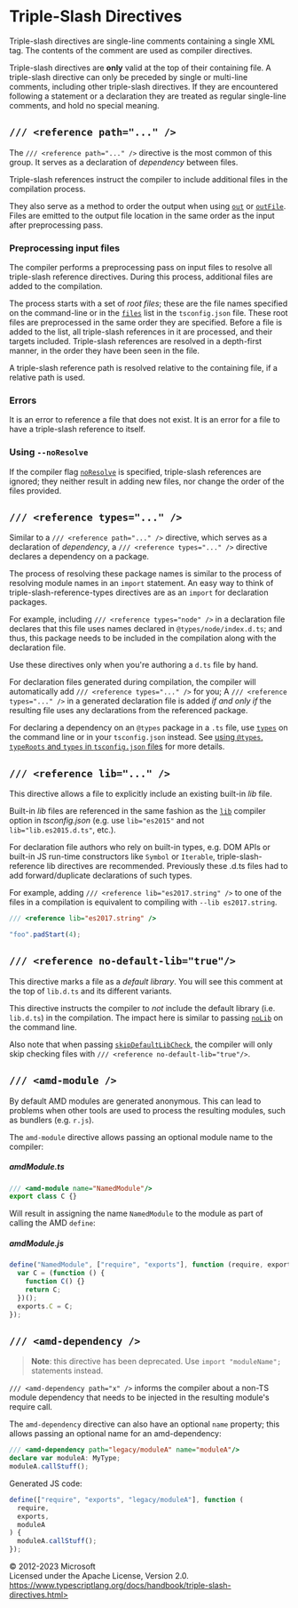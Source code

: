 Triple-Slash Directives
=======================

Triple-slash directives are single-line comments containing a single XML
tag. The contents of the comment are used as compiler directives.

Triple-slash directives are **only** valid at the top of their
containing file. A triple-slash directive can only be preceded by single
or multi-line comments, including other triple-slash directives. If they
are encountered following a statement or a declaration they are treated
as regular single-line comments, and hold no special meaning.

`/// <reference path="..." />` 
------------------------------

The `/// <reference path="..." />` directive is the most common of this
group. It serves as a declaration of *dependency* between files.

Triple-slash references instruct the compiler to include additional
files in the compilation process.

They also serve as a method to order the output when using
[`out`](https://www.typescriptlang.org/tsconfig#out) or
[`outFile`](https://www.typescriptlang.org/tsconfig#outFile). Files are
emitted to the output file location in the same order as the input after
preprocessing pass.

### Preprocessing input files 

The compiler performs a preprocessing pass on input files to resolve all
triple-slash reference directives. During this process, additional files
are added to the compilation.

The process starts with a set of *root files*; these are the file names
specified on the command-line or in the
[`files`](https://www.typescriptlang.org/tsconfig#files) list in the
`tsconfig.json` file. These root files are preprocessed in the same
order they are specified. Before a file is added to the list, all
triple-slash references in it are processed, and their targets included.
Triple-slash references are resolved in a depth-first manner, in the
order they have been seen in the file.

A triple-slash reference path is resolved relative to the containing
file, if a relative path is used.

### Errors 

It is an error to reference a file that does not exist. It is an error
for a file to have a triple-slash reference to itself.

### Using `--noResolve` 

If the compiler flag
[`noResolve`](https://www.typescriptlang.org/tsconfig#noResolve) is
specified, triple-slash references are ignored; they neither result in
adding new files, nor change the order of the files provided.

`/// <reference types="..." />` 
-------------------------------

Similar to a `/// <reference path="..." />` directive, which serves as a
declaration of *dependency*, a `/// <reference types="..." />` directive
declares a dependency on a package.

The process of resolving these package names is similar to the process
of resolving module names in an `import` statement. An easy way to think
of triple-slash-reference-types directives are as an `import` for
declaration packages.

For example, including `/// <reference types="node" />` in a declaration
file declares that this file uses names declared in
`@types/node/index.d.ts`; and thus, this package needs to be included in
the compilation along with the declaration file.

Use these directives only when you're authoring a `d.ts` file by hand.

For declaration files generated during compilation, the compiler will
automatically add `/// <reference types="..." />` for you; A
`/// <reference types="..." />` in a generated declaration file is added
*if and only if* the resulting file uses any declarations from the
referenced package.

For declaring a dependency on an `@types` package in a `.ts` file, use
[`types`](https://www.typescriptlang.org/tsconfig#types) on the command
line or in your `tsconfig.json` instead. See [using `@types`,
`typeRoots` and `types` in `tsconfig.json`
files](tsconfig-json#types-typeroots-and-types) for more details.

`/// <reference lib="..." />` 
-----------------------------

This directive allows a file to explicitly include an existing built-in
*lib* file.

Built-in *lib* files are referenced in the same fashion as the
[`lib`](https://www.typescriptlang.org/tsconfig#lib) compiler option in
*tsconfig.json* (e.g. use `lib="es2015"` and not
`lib="lib.es2015.d.ts"`, etc.).

For declaration file authors who rely on built-in types, e.g. DOM APIs
or built-in JS run-time constructors like `Symbol` or `Iterable`,
triple-slash-reference lib directives are recommended. Previously these
.d.ts files had to add forward/duplicate declarations of such types.

For example, adding `/// <reference lib="es2017.string" />` to one of
the files in a compilation is equivalent to compiling with
`--lib es2017.string`.

```ts
/// <reference lib="es2017.string" />

"foo".padStart(4);
```

`/// <reference no-default-lib="true"/>` 
----------------------------------------

This directive marks a file as a *default library*. You will see this
comment at the top of `lib.d.ts` and its different variants.

This directive instructs the compiler to *not* include the default
library (i.e. `lib.d.ts`) in the compilation. The impact here is similar
to passing [`noLib`](https://www.typescriptlang.org/tsconfig#noLib) on
the command line.

Also note that when passing
[`skipDefaultLibCheck`](https://www.typescriptlang.org/tsconfig#skipDefaultLibCheck),
the compiler will only skip checking files with
`/// <reference no-default-lib="true"/>`.

`/// <amd-module />` 
--------------------

By default AMD modules are generated anonymous. This can lead to
problems when other tools are used to process the resulting modules,
such as bundlers (e.g. `r.js`).

The `amd-module` directive allows passing an optional module name to the
compiler:

##### amdModule.ts 

```ts
/// <amd-module name="NamedModule"/>
export class C {}
```

Will result in assigning the name `NamedModule` to the module as part of
calling the AMD `define`:

##### amdModule.js 

```js
define("NamedModule", ["require", "exports"], function (require, exports) {
  var C = (function () {
    function C() {}
    return C;
  })();
  exports.C = C;
});
```

`/// <amd-dependency />` 
------------------------

> **Note**: this directive has been deprecated. Use
> `import "moduleName";` statements instead.

`/// <amd-dependency path="x" />` informs the compiler about a non-TS
module dependency that needs to be injected in the resulting module's
require call.

The `amd-dependency` directive can also have an optional `name`
property; this allows passing an optional name for an amd-dependency:

```ts
/// <amd-dependency path="legacy/moduleA" name="moduleA"/>
declare var moduleA: MyType;
moduleA.callStuff();
```

Generated JS code:

```js
define(["require", "exports", "legacy/moduleA"], function (
  require,
  exports,
  moduleA
) {
  moduleA.callStuff();
});
```

 
© 2012-2023 Microsoft\
Licensed under the Apache License, Version 2.0.\
https://www.typescriptlang.org/docs/handbook/triple-slash-directives.html>

